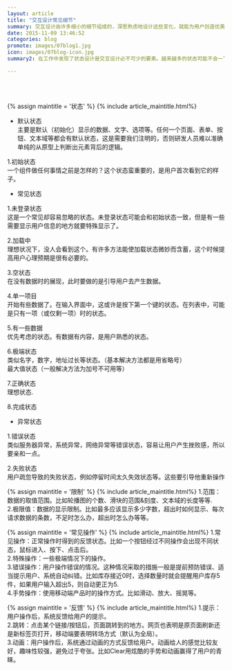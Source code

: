 ```yaml
---
layout: article
title: "交互设计常见细节"
summary: 交互设计由许多细小的细节组成的，深思熟虑地设计这些变化，就能为用户创造优美的体验。
date: 2015-11-09 13:46:52
categories: blog
promote: images/07blog1.jpg
icon: images/07blog-icon.jpg
summary2: 在工作中发现了状态设计是交互设计必不可少的要素。越来越多的状态可能不会一下子想起来，记录下来为检查自己的交互稿提供参考。

---
```

<br><br>


{% assign maintitle = '状态' %}
{% include article_maintitle.html%}

* <span class="article_subtitle">默认状态</span> <br>
主要是默认（初始化）显示的数据、文字、选项等。任何一个页面、表单、按钮、文本域等都会有默认状态，这是需要我们注明的，否则研发人员难以准确单纯的从原型上判断出元素背后的逻辑。 <br />

1.初始状态<br>
一个组件做任何事情之前是怎样的？这个状态蛮重要的，是用户首次看到它的样子。<br />



* <span class="article_subtitle">常见状态</span> <br>

1.未登录状态<br>
这是一个常见却容易忽略的状态。未登录状态可能会和初始状态一致，但是有一些需要显示用户信息的地方就要特殊显示了。<br />

2.加载中<br>
理想状况下，没人会看到这个。有许多方法能使加载状态微妙而含蓄，这个时候提高用户心理预期是很有必要的。<br />

3.空状态<br>
在没有数据时的展现，此时要做的是引导用户去产生数据。<br />

4.单一项目<br>
开始有些数据了。在输入界面中，这或许是按下第一个键的状态。在列表中，可能是只有一项（或仅剩一项）时的状态。<br />

5.有一些数据<br>
优先考虑的状态。有数据有内容，是用户熟悉的状态。<br />

6.极端状态<br>
类似名字，数字，地址过长等状态。（基本解决方法都是用省略号）<br />
最大值状态（一般解决方法为加号不可用等）<br />

7.正确状态<br>
理想状态.<br />

8.完成状态<br />



* <span class="article_subtitle">异常状态</span> <br>

1.错误状态<br>
类似服务器异常，系统异常，网络异常等错误状态，容易让用户产生挫败感，所以要亲和一点。<br />

2.失败状态<br>
用户疏忽导致的失败状态，例如停留时间太久失效状态等。这些要引导他重新操作<br />


{% assign maintitle = '限制' %}
{% include article_maintitle.html%}
1.范围：数据的取值范围。比如轮播图的个数、滑块的范围&刻度、文本域的长度等等.<br>
2.极限值：数据的显示限制。比如最多应该显示多少字数，超出时如何显示、每次请求数据的条数，不足时怎么办，超出时怎么办等等。<br>


{% assign maintitle = '常见操作' %}
{% include article_maintitle.html%}
1.常见操作：正常操作时得到的反馈状态。比如一个按钮经过不同操作会出现不同状态，鼠标进入、按下、点击后。<br>
2.特殊操作：一些极端情况下的操作。<br>
3.错误操作：用户操作错误的情况。这种情况采取的措施一般是提前预防错误、适当提示用户、系统自动纠错。比如库存接近0时，选择数量时就会提醒用户库存5件，如果用户输入超出5，则自动更正为5.<br>
4.手势操作：使用移动端产品时的操作方式。比如滑动、放大、摇晃等。<br>


{% assign maintitle = '反馈' %}
{% include article_maintitle.html%}
1.提示：用户操作后，系统反馈给用户的提示。<br>
2.跳转：点击某个链接/按钮后，页面跳转到的地方。网页也表明是原页面刷新还是新标签页打开，移动端要表明转场方式（默认为全局）。<br>
3.动画：用户操作后，系统通过动画的方式反馈给用户。动画给人的感觉比较友好，趣味性较强，避免过于夸张。比如Clear用炫酷的手势和动画赢得了用户的青睐。<br>
<br><br>
